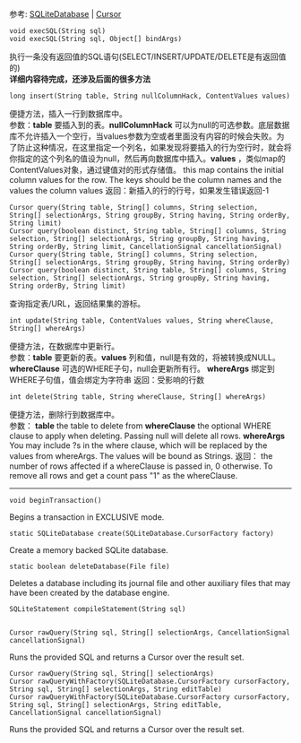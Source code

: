 参考: [SQLiteDatabase](http://developer.android.com/reference/android/database/sqlite/SQLiteDatabase.html) | [Cursor](http://developer.android.com/reference/android/database/Cursor.html)

	void execSQL(String sql)
	void execSQL(String sql, Object[] bindArgs)
执行一条没有返回值的SQL语句(SELECT/INSERT/UPDATE/DELETE是有返回值的)<br />
**详细内容待完成，还涉及后面的很多方法**

	long insert(String table, String nullColumnHack, ContentValues values)
便捷方法，插入一行到数据库中。<br />
参数：**table** 要插入到的表。**nullColumnHack** 可以为null的可选参数。底层数据库不允许插入一个空行，当values参数为空或者里面没有内容的时候会失败。为了防止这种情况，在这里指定一个列名，如果发现将要插入的行为空行时，就会将你指定的这个列名的值设为null，然后再向数据库中插入。**values** ，类似map的ContentValues对象，通过键值对的形式存储值。 this map contains the initial column values for the row. The keys should be the column names and the values the column values
返回：新插入的行的行号，如果发生错误返回-1

	Cursor query(String table, String[] columns, String selection, String[] selectionArgs, String groupBy, String having, String orderBy, String limit)
	Cursor query(boolean distinct, String table, String[] columns, String selection, String[] selectionArgs, String groupBy, String having, String orderBy, String limit, CancellationSignal cancellationSignal)
	Cursor query(String table, String[] columns, String selection, String[] selectionArgs, String groupBy, String having, String orderBy)
	Cursor query(boolean distinct, String table, String[] columns, String selection, String[] selectionArgs, String groupBy, String having, String orderBy, String limit)
查询指定表/URL，返回结果集的游标。

	int update(String table, ContentValues values, String whereClause, String[] whereArgs)
便捷方法，在数据库中更新行。<br />
参数：**table** 要更新的表。**values** 列和值，null是有效的，将被转换成NULL。**whereClause** 可选的WHERE子句，null会更新所有行。
**whereArgs** 绑定到WHERE子句值，值会绑定为字符串
返回：受影响的行数

	int delete(String table, String whereClause, String[] whereArgs)
便捷方法，删除行到数据库中。<br />
参数：
**table**
the table to delete from
**whereClause**
the optional WHERE clause to apply when deleting. Passing null will delete all rows.
**whereArgs**
You may include ?s in the where clause, which will be replaced by the values from whereArgs. The values will be bound as Strings.
返回：
the number of rows affected if a whereClause is passed in, 0 otherwise. To remove all rows and get a count pass "1" as the whereClause. 


---
	void beginTransaction()
Begins a transaction in EXCLUSIVE mode. 

	static SQLiteDatabase create(SQLiteDatabase.CursorFactory factory)
Create a memory backed SQLite database. 

 

	static boolean deleteDatabase(File file)
Deletes a database including its journal file and other auxiliary files that may have been created by the database engine. 

	SQLiteStatement compileStatement(String sql)


	Cursor rawQuery(String sql, String[] selectionArgs, CancellationSignal cancellationSignal)
Runs the provided SQL and returns a Cursor over the result set.

	Cursor rawQuery(String sql, String[] selectionArgs)
	Cursor rawQueryWithFactory(SQLiteDatabase.CursorFactory cursorFactory, String sql, String[] selectionArgs, String editTable)
	Cursor rawQueryWithFactory(SQLiteDatabase.CursorFactory cursorFactory, String sql, String[] selectionArgs, String editTable, CancellationSignal cancellationSignal)
Runs the provided SQL and returns a Cursor over the result set.